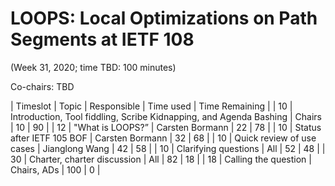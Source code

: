 # LOOPS: Local Optimizations on Path Segments at IETF 108

(Week 31, 2020; time TBD: 100 minutes)

Co-chairs: TBD

| Timeslot | Topic                                                              | Responsible     | Time used | Time Remaining |
|       10 | Introduction, Tool fiddling, Scribe Kidnapping, and Agenda Bashing | Chairs          |        10 |             90 |
|       12 | "What is LOOPS?”                                                   | Carsten Bormann |        22 |             78 |
|       10 | Status after IETF 105 BOF                                          | Carsten Bormann |        32 |             68 |
|       10 | Quick review of use cases                                          | Jianglong Wang  |        42 |             58 |
|       10 | Clarifying questions                                               | All             |        52 |             48 |
|       30 | Charter, charter discussion                                        | All             |        82 |             18 |
|       18 | Calling the question                                               | Chairs, ADs     |       100 |              0 |
